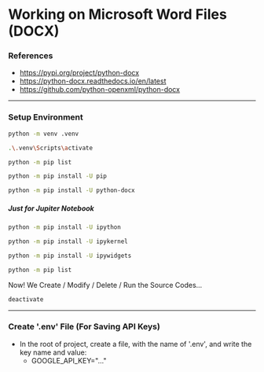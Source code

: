 # Working on Microsoft Word Files (DOCX)

### References

- https://pypi.org/project/python-docx
- https://python-docx.readthedocs.io/en/latest
- https://github.com/python-openxml/python-docx

---

### Setup Environment

```bash
python -m venv .venv
```

```bash
.\.venv\Scripts\activate
```

```bash
python -m pip list
```

```bash
python -m pip install -U pip
```

```bash
python -m pip install -U python-docx
```

##### Just for Jupiter Notebook

```bash
python -m pip install -U ipython
```

```bash
python -m pip install -U ipykernel
```

```bash
python -m pip install -U ipywidgets
```

```bash
python -m pip list
```

Now! We Create / Modify / Delete / Run the Source Codes...

```bash
deactivate
```

---

### Create '.env' File (For Saving API Keys)

- In the root of project, create a file, with the name of '.env', and write the key name and value:
    - GOOGLE_API_KEY="..."
